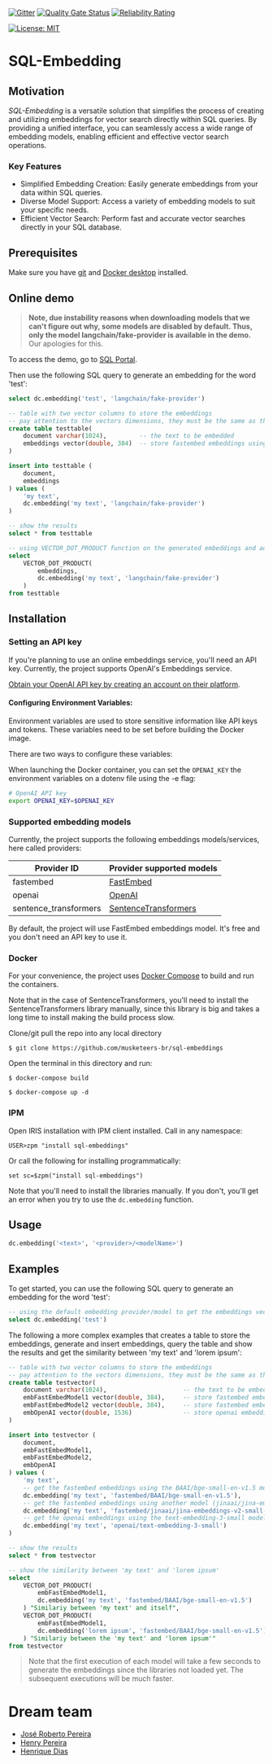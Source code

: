  [![Gitter](https://img.shields.io/badge/Available%20on-Intersystems%20Open%20Exchange-00b2a9.svg)](https://openexchange.intersystems.com/package/sql-embedding)
 [![Quality Gate Status](https://community.objectscriptquality.com/api/project_badges/measure?project=intersystems_iris_community__sql-embeddings&metric=alert_status)](https://community.objectscriptquality.com/dashboard?id=intersystems_iris_community__sql-embeddings&metric=alert_status)
 [![Reliability Rating](https://community.objectscriptquality.com/api/project_badges/measure?project=intersystems_iris_community__sql-embeddings&metric=reliability_rating)](https://community.objectscriptquality.com/dashboard?id=intersystems_iris_community__sql-embeddings&metric=reliability_rating)

[![License: MIT](https://img.shields.io/badge/License-MIT-blue.svg?style=flat&logo=AdGuard)](LICENSE)

# SQL-Embedding

## Motivation
*SQL-Embedding* is a versatile solution that simplifies the process of creating and utilizing embeddings for vector search directly within SQL queries. By providing a unified interface, you can seamlessly access a wide range of embedding models, enabling efficient and effective vector search operations.

### Key Features
* Simplified Embedding Creation: Easily generate embeddings from your data within SQL queries.
* Diverse Model Support: Access a variety of embedding models to suit your specific needs.
* Efficient Vector Search: Perform fast and accurate vector searches directly in your SQL database.

## Prerequisites

Make sure you have [git](https://git-scm.com/book/en/v2/Getting-Started-Installing-Git) and [Docker desktop](https://www.docker.com/products/docker-desktop) installed.

## Online demo

> **Note, due instability reasons when downloading models that we can't figure out why, some models are disabled by default. Thus, only the model langchain/fake-provider is available in the demo.** Our apologies for this.

To access the demo, go to [SQL Portal](https://sql-embeddings.demo.community.intersystems.com/csp/sys/exp/%25CSP.UI.Portal.SQL.Home.zen?$NAMESPACE=IRISAPP).

Then use the following SQL query to generate an embedding for the word 'test':

```sql
select dc.embedding('test', 'langchain/fake-provider')
```

```sql
-- table with two vector columns to store the embeddings
-- pay attention to the vectors dimensions, they must be the same as the model used
create table testtable(
    document varchar(1024),         -- the text to be embedded
    embeddings vector(double, 384)  -- store fastembed embeddings using its model bge-small-en-v1.5
)
```

```sql
insert into testtable (
    document, 
    embeddings
) values (
    'my text', 
    dc.embedding('my text', 'langchain/fake-provider')
)
```

```sql
-- show the results
select * from testtable
```

```sql
-- using VECTOR_DOT_PRODUCT function on the generated embeddings and ad-hoc embeddings
select 
    VECTOR_DOT_PRODUCT(
        embeddings, 
        dc.embedding('my text', 'langchain/fake-provider')
    )  
from testtable
```

## Installation 

### Setting an API key

If you're planning to use an online embeddings service, you'll need an API key. Currently, the project supports OpenAI's Embeddings service.

[Obtain your OpenAI API key by creating an account on their platform](https://openai.com/).

#### Configuring Environment Variables:

Environment variables are used to store sensitive information like API keys and tokens. These variables need to be set before building the Docker image.

There are two ways to configure these variables:

When launching the Docker container, you can set the `OPENAI_KEY` the environment variables on a dotenv file using the -e flag:

```bash
# OpenAI API key
export OPENAI_KEY=$OPENAI_KEY
```

### Supported embedding models

Currently, the project supports the following embeddings models/services, here called providers:

| Provider ID | Provider supported models |
|-------------|----------------------|
| fastembed | [FastEmbed](https://qdrant.github.io/fastembed/examples/Supported_Models/#supported-text-embedding-models) |
| openai | [OpenAI](https://platform.openai.com/docs/models/embeddings) |
| sentence_transformers | [SentenceTransformers](https://sbert.net/docs/sentence_transformer/pretrained_models.html#original-models) |

By default, the project will use FastEmbed embeddings model. It's free and you don't need an API key to use it.

### Docker

For your convenience, the project uses [Docker Compose](https://docs.docker.com/compose/) to build and run the containers.

Note that in the case of SentenceTransformers, you'll need to install the SentenceTransformers library manually, since this library is big and takes a long time to install making the build process slow.

Clone/git pull the repo into any local directory

```
$ git clone https://github.com/musketeers-br/sql-embeddings
```

Open the terminal in this directory and run:

```
$ docker-compose build

$ docker-compose up -d
```

### IPM

Open IRIS installation with IPM client installed. Call in any namespace:

```objectscript
USER>zpm "install sql-embeddings"

```

Or call the following for installing programmatically:

```objectscript
set sc=$zpm("install sql-embeddings")
```

Note that you'll need to install the libraries manually. If you don't, you'll get an error when you try to use the `dc.embedding` function.

## Usage

```sql
dc.embedding('<text>', '<provider>/<modelName>')
```

## Examples
To get started, you can use the following SQL query to generate an embedding for the word 'test':

```sql
-- using the default embedding provider/model to get the embeddings vector
select dc.embedding('test')
```

The following a more complex examples that creates a table to store the embeddings, generate and insert embeddings, query the table and show the results and get the similarity between 'my text' and 'lorem ipsum': 

```sql
-- table with two vector columns to store the embeddings
-- pay attention to the vectors dimensions, they must be the same as the model used
create table testvector(
    document varchar(1024),                     -- the text to be embedded
    embFastEmbedModel1 vector(double, 384),     -- store fastembed embeddings using its model bge-small-en-v1.5
    embFastEmbedModel2 vector(double, 384),     -- store fastembed embeddings using its model jina-embeddings-v2-small-en
    embOpenAI vector(double, 1536)              -- store openai embeddings
)
```

```sql
insert into testvector (
    document, 
    embFastEmbedModel1, 
    embFastEmbedModel2, 
    embOpenAI
) values (
    'my text', 
    -- get the fastembed embeddings using the BAAI/bge-small-en-v1.5 model
    dc.embedding('my text', 'fastembed/BAAI/bge-small-en-v1.5'), 
    -- get the fastembed embeddings using another model (jinaai/jina-embeddings-v2-small-en)
    dc.embedding('my text', 'fastembed/jinaai/jina-embeddings-v2-small-en'),
    -- get the openai embeddings using the text-embedding-3-small model
    dc.embedding('my text', 'openai/text-embedding-3-small')
)
```

```sql
-- show the results
select * from testvector
```

```sql
-- show the similarity between 'my text' and 'lorem ipsum'
select 
    VECTOR_DOT_PRODUCT(
        embFastEmbedModel1, 
        dc.embedding('my text', 'fastembed/BAAI/bge-small-en-v1.5')
    ) "Similariy between 'my text' and itself", 
    VECTOR_DOT_PRODUCT(
        embFastEmbedModel1, 
        dc.embedding('lorem ipsum', 'fastembed/BAAI/bge-small-en-v1.5')
    ) "Similariy between the 'my text' and 'lorem ipsum'" 
from testvector
```

> Note that the first execution of each model will take a few seconds to generate the embeddings since the libraries not loaded yet. The subsequent executions will be much faster.

# Dream team

* [José Roberto Pereira](https://community.intersystems.com/user/jos%C3%A9-roberto-pereira-0)
* [Henry Pereira](https://community.intersystems.com/user/henry-pereira)
* [Henrique Dias](https://community.intersystems.com/user/henrique-dias-2)